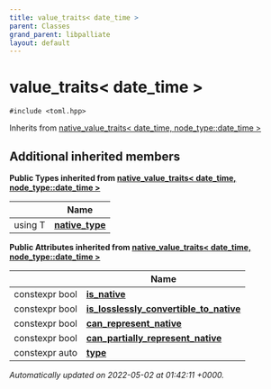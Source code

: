 ```yaml
---
title: value_traits< date_time >
parent: Classes
grand_parent: libpalliate
layout: default
---
```


# value_traits< date_time >






`#include <toml.hpp>`

Inherits from [native_value_traits< date_time, node_type::date_time >](/libpalliate/generated/Classes/structnative__value__traits)

## Additional inherited members

**Public Types inherited from [native_value_traits< date_time, node_type::date_time >](/libpalliate/generated/Classes/structnative__value__traits)**

|                | Name           |
| -------------- | -------------- |
| using T | **[native_type](/libpalliate/generated/Classes/structnative__value__traits#using-native-type)**  |

**Public Attributes inherited from [native_value_traits< date_time, node_type::date_time >](/libpalliate/generated/Classes/structnative__value__traits)**

|                | Name           |
| -------------- | -------------- |
| constexpr bool | **[is_native](/libpalliate/generated/Classes/structnative__value__traits#variable-is-native)**  |
| constexpr bool | **[is_losslessly_convertible_to_native](/libpalliate/generated/Classes/structnative__value__traits#variable-is-losslessly-convertible-to-native)**  |
| constexpr bool | **[can_represent_native](/libpalliate/generated/Classes/structnative__value__traits#variable-can-represent-native)**  |
| constexpr bool | **[can_partially_represent_native](/libpalliate/generated/Classes/structnative__value__traits#variable-can-partially-represent-native)**  |
| constexpr auto | **[type](/libpalliate/generated/Classes/structnative__value__traits#variable-type)**  |



_Automatically updated on 2022-05-02 at 01:42:11 +0000._